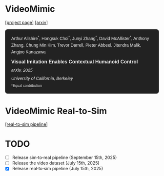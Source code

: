 # VideoMimic

[[project page]](https://www.videomimic.net/) [[arxiv]](https://arxiv.org/pdf/2505.03729)

<!-- <div style="background-color:#222; padding:10px; border-radius:5px; color:white;">
Arthur Allshire*, Hongsuk Choi*, Junyi Zhang*, David McAllister*, Anthony Zhang, Chung Min Kim,
Trevor Darrell, Pieter Abbeel, Jitendra Malik, Angjoo Kanazawa.
<br>
<b>Visual imitation enables contextual humanoid control.</b> arXiv, 2025.
<br>
<i>University of California, Berkeley</i>
<br>
<i>*Equal contribution</i>
</div> -->

<div style="background-color: #222; padding: 16px 20px; border-radius: 8px; color: #eee; font-family: sans-serif; line-height: 1.6;">
  <div style="font-size: 14px; margin-bottom: 8px;">
    Arthur Allshire<sup>*</sup>, Hongsuk Choi<sup>*</sup>, Junyi Zhang<sup>*</sup>, David McAllister<sup>*</sup>, 
    Anthony Zhang, Chung Min Kim, Trevor Darrell, Pieter Abbeel, Jitendra Malik, Angjoo Kanazawa
  </div>
  <div style="font-size: 16px; font-weight: bold; margin-bottom: 4px;">
    Visual Imitation Enables Contextual Humanoid Control
  </div>
  <div style="font-size: 14px; margin-bottom: 4px;">
    <i>arXiv, 2025</i>
  </div>
  <div style="font-size: 14px;">
    <i>University of California, Berkeley</i>
  </div>
  <div style="font-size: 12px; color: #ccc; margin-top: 4px;">
    *Equal contribution
  </div>
</div>


# VideoMimic Real-to-Sim

[[real-to-sim pipeline]](real2sim/README.md)


# TODO

- [ ] Release sim‑to‑real pipeline (September 15th, 2025)  
- [ ] Release the video dataset (July 15th, 2025) 
- [x] Release real‑to‑sim pipeline (July 15th, 2025)
